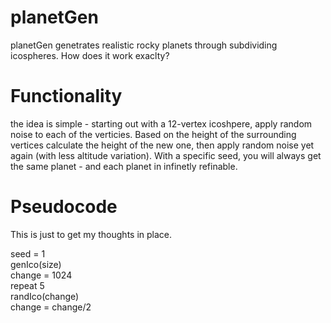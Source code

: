 # planetGen
planetGen genetrates realistic rocky planets through subdividing icospheres. How does it work exaclty?
# Functionality
the idea is simple - starting out with a 12-vertex icoshpere, apply random noise to each of the verticies. Based on the height of the surrounding vertices calculate the height of the new one, then apply random noise yet again (with less altitude variation). With a specific seed, you will always get the same planet - and each planet in infinetly refinable. 
# Pseudocode
This is just to get my thoughts in place.

seed = 1 <br>
genIco(size) <br>
change = 1024 <br>
repeat 5 <br>
  randIco(change) <br>
  change = change/2 <br>
